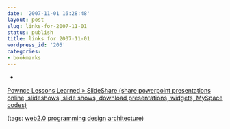 ```yaml
---
date: '2007-11-01 16:28:48'
layout: post
slug: links-for-2007-11-01
status: publish
title: links for 2007-11-01
wordpress_id: '205'
categories:
- bookmarks
---
```



	
  *
		

[Pownce Lessons Learned » SlideShare (share powerpoint presentations online, slideshows, slide shows, download presentations, widgets, MySpace codes)](http://www.slideshare.net/leahculver/pownce-lessons-learned)


		

(tags: [web2.0](http://del.icio.us/eob/web2.0) [programming](http://del.icio.us/eob/programming) [design](http://del.icio.us/eob/design) [architecture](http://del.icio.us/eob/architecture))


	




